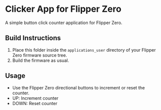 # Clicker App for Flipper Zero

A simple button click counter application for Flipper Zero.

## Build Instructions

1. Place this folder inside the `applications_user` directory of your Flipper Zero firmware source tree.
2. Build the firmware as usual.

## Usage

- Use the Flipper Zero directional buttons to increment or reset the counter.
- UP: Increment counter
- DOWN: Reset counter
